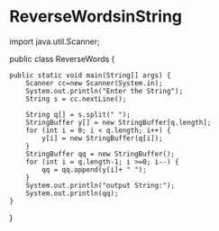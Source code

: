 # ReverseWordsinString
import java.util.Scanner;

public class ReverseWords {

	public static void main(String[] args) {
		Scanner cc=new Scanner(System.in);
		System.out.println("Enter the String");
		String s = cc.nextLine();

		String q[] = s.split(" ");
		StringBuffer y[] = new StringBuffer[q.length];
		for (int i = 0; i < q.length; i++) {
			y[i] = new StringBuffer(q[i]);
		}
		StringBuffer qq = new StringBuffer();
		for (int i = q.length-1; i >=0; i--) {
			qq = qq.append(y[i]+ " ");
		}
		System.out.println("output String:");
		System.out.println(qq);
	}

}
